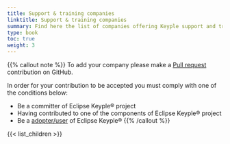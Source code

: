 ```yaml
---
title: Support & training companies
linktitle: Support & training companies
summary: Find here the list of companies offering Keyple support and training.
type: book
toc: true
weight: 3
---
```


{{% callout note %}}
To add your company please make a [Pull request](https://github.com/eclipse/keyple-website/pulls) contribution on GitHub.

In order for your contribution to be accepted you must comply with one of the conditions below:

- Be a committer of Eclipse Keyple® project
- Having contributed to one of the components of Eclipse Keyple® project
- Be a [adopter/user](https://iot.eclipse.org/adopters/) of Eclipse Keyple®
{{% /callout %}}

{{< list_children >}}